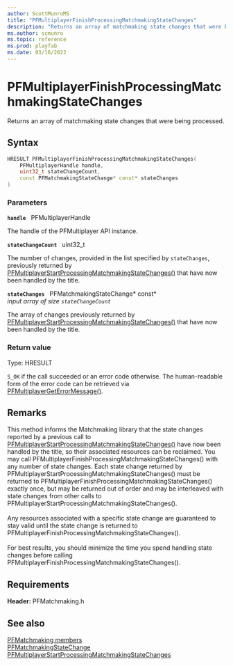 ```yaml
---
author: ScottMunroMS
title: "PFMultiplayerFinishProcessingMatchmakingStateChanges"
description: "Returns an array of matchmaking state changes that were being processed."
ms.author: scmunro
ms.topic: reference
ms.prod: playfab
ms.date: 03/16/2022
---
```


# PFMultiplayerFinishProcessingMatchmakingStateChanges  

Returns an array of matchmaking state changes that were being processed.  

## Syntax  
  
```cpp
HRESULT PFMultiplayerFinishProcessingMatchmakingStateChanges(  
    PFMultiplayerHandle handle,  
    uint32_t stateChangeCount,  
    const PFMatchmakingStateChange* const* stateChanges  
)  
```  
  
### Parameters  
  
**`handle`** &nbsp; PFMultiplayerHandle  
  
The handle of the PFMultiplayer API instance.  
  
**`stateChangeCount`** &nbsp; uint32_t  
  
The number of changes, provided in the list specified by `stateChanges`, previously returned by [PFMultiplayerStartProcessingMatchmakingStateChanges()](pfmultiplayerstartprocessingmatchmakingstatechanges.md) that have now been handled by the title.  
  
**`stateChanges`** &nbsp; PFMatchmakingStateChange* const*  
*input array of size `stateChangeCount`*  
  
The array of changes previously returned by [PFMultiplayerStartProcessingMatchmakingStateChanges()](pfmultiplayerstartprocessingmatchmakingstatechanges.md) that have now been handled by the title.  
  
  
### Return value
Type: HRESULT
  
```S_OK``` if the call succeeded or an error code otherwise. The human-readable form of the error code can be retrieved via [PFMultiplayerGetErrorMessage()](../../pfmultiplayer/functions/pfmultiplayergeterrormessage.md).
  
## Remarks  
  
This method informs the Matchmaking library that the state changes reported by a previous call to [PFMultiplayerStartProcessingMatchmakingStateChanges()](pfmultiplayerstartprocessingmatchmakingstatechanges.md) have now been handled by the title, so their associated resources can be reclaimed. You may call PFMultiplayerFinishProcessingMatchmakingStateChanges() with any number of state changes. Each state change returned by PFMultiplayerStartProcessingMatchmakingStateChanges() must be returned to PFMultiplayerFinishProcessingMatchmakingStateChanges() exactly once, but may be returned out of order and may be interleaved with state changes from other calls to PFMultiplayerStartProcessingMatchmakingStateChanges(). <br /><br /> Any resources associated with a specific state change are guaranteed to stay valid until the state change is returned to PFMultiplayerFinishProcessingMatchmakingStateChanges().   <br /><br /> For best results, you should minimize the time you spend handling state changes before calling PFMultiplayerFinishProcessingMatchmakingStateChanges().
  
## Requirements  
  
**Header:** PFMatchmaking.h
  
## See also  
[PFMatchmaking members](../pfmatchmaking_members.md)  
[PFMatchmakingStateChange](../structs/pfmatchmakingstatechange.md)  
[PFMultiplayerStartProcessingMatchmakingStateChanges](pfmultiplayerstartprocessingmatchmakingstatechanges.md)
  
  
